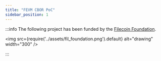 ```yaml
---
title: "FEVM CBOR PoC"
sidebar_position: 1
---
```


:::info The following project has been funded by the [Filecoin Foundation](https://fil.org).

<img src={require('../assets/fil_foundation.png').default} alt="drawing" width="300" />

:::

